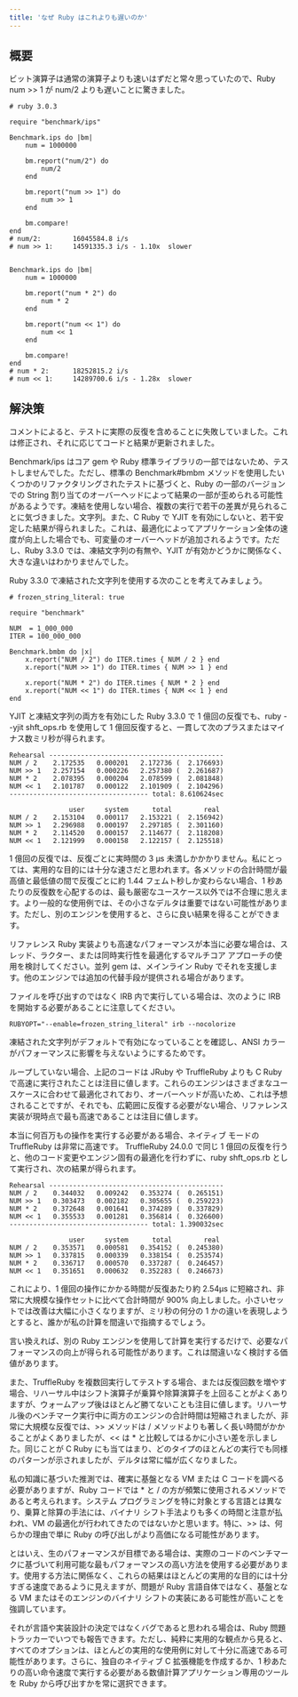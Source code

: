 ```yaml
---
title: 'なぜ Ruby はこれよりも遅いのか'
---
```


## 概要
ビット演算子は通常の演算子よりも速いはずだと常々思っていたので、Ruby num >> 1 が num/2 よりも遅いことに驚きました。

```
# ruby 3.0.3

require "benchmark/ips"

Benchmark.ips do |bm|
    num = 1000000

    bm.report("num/2") do
        num/2
    end

    bm.report("num >> 1") do
        num >> 1
    end

    bm.compare!
end
# num/2:        16045584.8 i/s
# num >> 1:     14591335.3 i/s - 1.10x  slower


Benchmark.ips do |bm|
    num = 1000000

    bm.report("num * 2") do
        num * 2
    end

    bm.report("num << 1") do
        num << 1
    end

    bm.compare!
end
# num * 2:      18252815.2 i/s
# num << 1:     14289700.6 i/s - 1.28x  slower

```
## 解決策
コメントによると、テストに実際の反復を含めることに失敗していました。これは修正され、それに応じてコードと結果が更新されました。

Benchmark/ips はコア gem や Ruby 標準ライブラリの一部ではないため、テストしませんでした。ただし、標準の Benchmark#bmbm メソッドを使用したいくつかのリファクタリングされたテストに基づくと、Ruby の一部のバージョンでの String 割り当てのオーバーヘッドによって結果の一部が歪められる可能性があるようです。凍結を使用しない場合、複数の実行で若干の差異が見られることに気づきました。文字列。また、C Ruby で YJIT を有効にしないと、若干安定した結果が得られました。これは、最適化によってアプリケーション全体の速度が向上した場合でも、可変量のオーバーヘッドが追加されるようです。ただし、Ruby 3.3.0 では、凍結文字列の有無や、YJIT が有効かどうかに関係なく、大きな違いはわかりませんでした。

Ruby 3.3.0 で凍結された文字列を使用する次のことを考えてみましょう。

```
# frozen_string_literal: true

require "benchmark"

NUM  = 1_000_000
ITER = 100_000_000

Benchmark.bmbm do |x|
    x.report("NUM / 2") do ITER.times { NUM / 2 } end
    x.report("NUM >> 1") do ITER.times { NUM >> 1 } end

    x.report("NUM * 2") do ITER.times { NUM * 2 } end
    x.report("NUM << 1") do ITER.times { NUM << 1 } end
end

```
YJIT と凍結文字列の両方を有効にした Ruby 3.3.0 で 1 億回の反復でも、ruby --yjit shft_ops.rb を使用して 1 億回反復すると、一貫して次のプラスまたはマイナス数ミリ秒が得られます。

```
Rehearsal --------------------------------------------
NUM / 2    2.172535   0.000201   2.172736 (  2.176693)
NUM >> 1   2.257154   0.000226   2.257380 (  2.261687)
NUM * 2    2.078395   0.000204   2.078599 (  2.081848)
NUM << 1   2.101787   0.000122   2.101909 (  2.104296)
----------------------------------- total: 8.610624sec

               user     system      total        real
NUM / 2    2.153104   0.000117   2.153221 (  2.156942)
NUM >> 1   2.296988   0.000197   2.297185 (  2.301160)
NUM * 2    2.114520   0.000157   2.114677 (  2.118208)
NUM << 1   2.121999   0.000158   2.122157 (  2.125518)

```
1 億回の反復では、反復ごとに実時間の 3 µs 未満しかかかりません。私にとっては、実用的な目的には十分な速さだと思われます。各メソッドの合計時間が最高値と最低値の間で反復ごとに約 1.44 フェムト秒しか変わらない場合、1 秒あたりの反復数を心配するのは、最も厳密なユースケース以外では不合理に思えます。より一般的な使用例では、その小さなデルタは重要ではない可能性があります。ただし、別のエンジンを使用すると、さらに良い結果を得ることができます。

リファレンス Ruby 実装よりも高速なパフォーマンスが本当に必要な場合は、スレッド、ラクター、または同時実行性を最適化するマルチコア アプローチの使用を検討してください。並列 gem は、メインライン Ruby でそれを支援します。他のエンジンでは追加の代替手段が提供される場合があります。

ファイルを呼び出すのではなく IRB 内で実行している場合は、次のように IRB を開始する必要があることに注意してください。

```
RUBYOPT="--enable=frozen_string_literal" irb --nocolorize

```
凍結された文字列がデフォルトで有効になっていることを確認し、ANSI カラーがパフォーマンスに影響を与えないようにするためです。

ループしていない場合、上記のコードは JRuby や TruffleRuby よりも C Ruby で高速に実行されたことは注目に値します。これらのエンジンはさまざまなユースケースに合わせて最適化されており、オーバーヘッドが高いため、これは予想されることですが、それでも、広範囲に反復する必要がない場合、リファレンス実装が現時点で最も高速であることは注目に値します。

本当に何百万もの操作を実行する必要がある場合、ネイティブ モードの TruffleRuby は非常に高速です。 TruffleRuby 24.0.0 で同じ 1 億回の反復を行うと、他のコード変更やエンジン固有の最適化を行わずに、ruby shft_ops.rb として実行され、次の結果が得られます。

```
Rehearsal --------------------------------------------
NUM / 2    0.344032   0.009242   0.353274 (  0.265151)
NUM >> 1   0.303473   0.002182   0.305655 (  0.259223)
NUM * 2    0.372648   0.001641   0.374289 (  0.337829)
NUM << 1   0.355533   0.001281   0.356814 (  0.326600)
----------------------------------- total: 1.390032sec

               user     system      total        real
NUM / 2    0.353571   0.000581   0.354152 (  0.245380)
NUM >> 1   0.337815   0.000339   0.338154 (  0.253574)
NUM * 2    0.336717   0.000570   0.337287 (  0.246457)
NUM << 1   0.351651   0.000632   0.352283 (  0.246673)

```
これにより、1 億回の操作にかかる時間が反復あたり約 2.54μs に短縮され、非常に大規模な操作セットに比べて合計時間が 900% 向上しました。小さいセットでは改善は大幅に小さくなりますが、ミリ秒の何分の 1 かの違いを表現しようとすると、誰かが私の計算を間違いで指摘するでしょう。

言い換えれば、別の Ruby エンジンを使用して計算を実行するだけで、必要なパフォーマンスの向上が得られる可能性があります。これは間違いなく検討する価値があります。

また、TruffleRuby を複数回実行してテストする場合、または反復回数を増やす場合、リハーサル中はシフト演算子が乗算や除算演算子を上回ることがよくありますが、ウォームアップ後はほとんど勝てないことも注目に値します。リハーサル後のベンチマーク実行中に両方のエンジンの合計時間は短縮されましたが、非常に大規模な反復では、>> メソッドは / メソッドよりも著しく長い時間がかかることがよくありましたが、<< は * と比較してはるかに小さい差を示しました。同じことが C Ruby にも当てはまり、どのタイプのほとんどの実行でも同様のパターンが示されましたが、デルタは常に幅が広くなりました。

私の知識に基づいた推測では、確実に基盤となる VM または C コードを調べる必要がありますが、Ruby コードでは * と / の方が頻繁に使用されるメソッドであると考えられます。システム プログラミングを特に対象とする言語とは異なり、乗算と除算の手法には、バイナリ シフト手法よりも多くの時間と注意が払われ、VM の最適化が行われてきたのではないかと思います。特に、>> は、何らかの理由で単に Ruby の呼び出しがより高価になる可能性があります。

とはいえ、生のパフォーマンスが目標である場合は、実際のコードのベンチマークに基づいて利用可能な最もパフォーマンスの高い方法を使用する必要があります。使用する方法に関係なく、これらの結果はほとんどの実用的な目的には十分すぎる速度であるように見えますが、問題が Ruby 言語自体ではなく、基盤となる VM またはそのエンジンのバイナリ シフトの実装にある可能性が高いことを強調しています。

それが言語や実装設計の決定ではなくバグであると思われる場合は、Ruby 問題トラッカーでいつでも報告できます。ただし、純粋に実用的な観点から見ると、すべてのオプションは、ほとんどの実用的な使用例に対して十分に高速である可能性があります。さらに、独自のネイティブ C 拡張機能を作成するか、1 秒あたりの高い命令速度で実行する必要がある数値計算アプリケーション専用のツールを Ruby から呼び出すかを常に選択できます。

